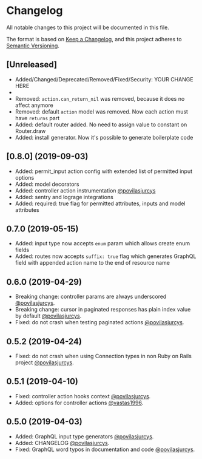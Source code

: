 # Changelog

All notable changes to this project will be documented in this file.

The format is based on [Keep a Changelog](https://keepachangelog.com/en/1.0.0/),
and this project adheres to [Semantic Versioning](https://semver.org/spec/v2.0.0.html).

## [Unreleased]

* Added/Changed/Deprecated/Removed/Fixed/Security: YOUR CHANGE HERE
*
* Removed: `action.can_return_nil` was removed, because it does no affect anymore
* Removed: default `action` model was removed. Now each action must have `returns` part
* Added: default router added. No need to assign value to constant on Router.draw
* Added: install generator. Now it's possible to generate boilerplate code

## [0.8.0] (2019-09-03)

* Added: permit_input action config with extended list of permitted input options
* Added: model decorators
* Added: controller action instrumentation [@povilasjurcys](https://github.com/povilasjurcys)
* Added: sentry and lograge integrations
* Added: required: true flag for permitted attributes, inputs and model attributes

## 0.7.0 (2019-05-15)

* Added: input type now accepts `enum` param which allows create enum fields
* Added: routes now accepts `suffix: true` flag which generates GraphQL field with appended action name to the end of resource name

## 0.6.0 (2019-04-29)

* Breaking change: controller params are always underscored [@povilasjurcys](https://github.com/povilasjurcys).
* Breaking change: cursor in paginated responses has plain index value by default [@povilasjurcys](https://github.com/povilasjurcys).
* Fixed: do not crash when testing paginated actions [@povilasjurcys](https://github.com/povilasjurcys).

## 0.5.2 (2019-04-24)

* Fixed: do not crash when using Connection types in non Ruby on Rails project [@povilasjurcys](https://github.com/povilasjurcys).

## 0.5.1 (2019-04-10)

* Fixed: controller action hooks context [@povilasjurcys](https://github.com/povilasjurcys).
* Added: options for controller actions [@vastas1996](https://github.com/vastas1996).

## 0.5.0 (2019-04-03)

* Added: GraphQL input type generators [@povilasjurcys](https://github.com/povilasjurcys).
* Added: CHANGELOG [@povilasjurcys](https://github.com/povilasjurcys).
* Fixed: GraphQL word typos in documentation and code [@povilasjurcys](https://github.com/povilasjurcys).
